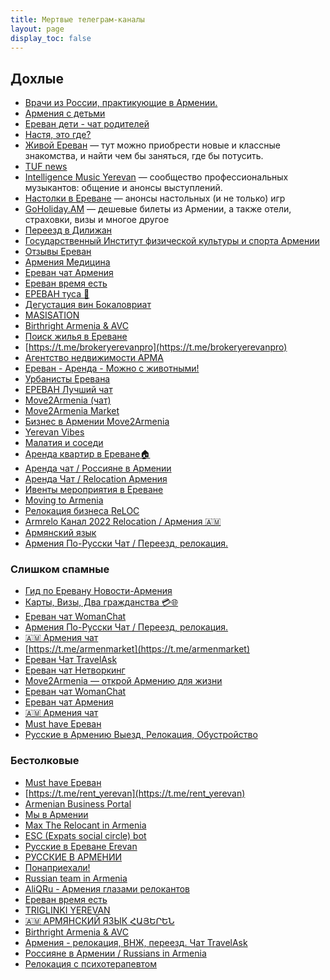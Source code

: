 ```yaml
---
title: Мертвые телеграм-каналы
layout: page
display_toc: false
---
```


## Дохлые

- <i class="fa-brands fa-telegram"></i> [Врачи из России, практикующие в Армении.](https://t.me/armrusmed)
- <i class="fa-brands fa-telegram"></i> [Армения с детьми](https://t.me/kids_am)
- <i class="fa-brands fa-telegram"></i> [Ереван дети - чат родителей](https://t.me/erevan_deti)
- <i class="fa-brands fa-telegram"></i> [Настя, это где?](https://t.me/nastyawhere)
- <i class="fa-brands fa-telegram"></i> [Живой Ереван](https://t.me/YerevanAlive) — тут можно приобрести новые и классные знакомства, и найти чем бы заняться, где бы потусить.
- <i class="fa-brands fa-telegram"></i> [TUF news](https://t.me/tuftuftuftsh)
- <i class="fa-brands fa-telegram"></i> [Intelligence Music Yerevan](https://t.me/intelligencemusicyerevan) — сообщество профессиональных музыкантов: общение и анонсы выступлений.
- <i class="fa-brands fa-telegram"></i> [Настолки в Ереване](https://t.me/boardgames_yerevan) — анонсы настольных (и не только) игр
- <i class="fa-brands fa-telegram"></i> [GoHoliday.AM](https://t.me/goholidayam) — дешевые билеты из Армении, а также отели, страховки, визы и многое другое
- <i class="fa-brands fa-telegram"></i> [Переезд в Дилижан](https://t.me/dilijanforlife)
- <i class="fa-brands fa-telegram"></i> [Государственный Институт физической культуры и спорта Армении](https://t.me/asipcs)
- [Отзывы Ереван](https://t.me/youropinionmattersyerevan)
- [Армения Медицина](https://t.me/armeniya_medicina)
- [Ереван чат Армения](https://t.me/erevan_360)
- [Ереван время есть](https://t.me/yerevan_food)
- [ЕРЕВАН туса 🐾](https://t.me/erevan_tusa)
- [Дегустация вин Бокаловриат](https://t.me/bokalo_vriat)
- [MASISATION](https://t.me/masisation)
- [Birthright Armenia & AVC](https://t.me/birthrightarm)
- [Поиск жилья в Ереване](https://t.me/royalhouseyerevan)
- [https://t.me/brokeryerevanpro](https://t.me/brokeryerevanpro)
- [Агентство недвижимости АРМА](https://t.me/armarealty)
- [Ереван - Аренда - Можно с животными!](https://t.me/yerealty_pets)
- [Урбанисты Еревана](https://t.me/UrbanYerevan)
- [ЕРЕВАН Лучший чат](https://t.me/bhi8uyh)
- [Move2Armenia (чат)](https://t.me/+j4hiDDc8cx8xN2Fi)
- [Move2Armenia Market](https://t.me/move2armenia_market)
- [Бизнес в Армении  Move2Armenia](https://t.me/m2aBusiness)
- [Yerevan Vibes](https://t.me/yerevanvibes)
- [Малатия и соседи](https://t.me/malatiaisosedi)
- [Аренда квартир в Ереване🏠](https://t.me/GreenHouseTel)
- [Аренда чат / Россияне в Армении](https://t.me/rent_armenia_chat)
- [Аренда Чат / Relocation Армения](https://t.me/armenia_relocation)
- [Ивенты мероприятия в Ереване](https://t.me/eventsofyerevan)
- [Moving to Armenia](https://t.me/relocatearmenia)
- [Релокация бизнеса ReLOC](https://t.me/relocateAR)
- [Armrelo Канал 2022 Relocation / Армения 🇦🇲](https://t.me/armrelo)
- [Армянский язык](https://t.me/hayeren)
- [Армения По-Русски Чат / Переезд, релокация.](https://t.me/RelocaterInfo_am_chat)

### Слишком спамные

- [Гид по Еревану Новости-Армения](https://t.me/guideyerevan)
- [Карты, Визы, Два гражданства 💳🌐](https://t.me/cards_residents_2citizenships)
- [Ереван чат WomanChat](https://t.me/erevan_woman)
- [Армения По-Русски Чат / Переезд, релокация.](https://t.me/RelocaterInfo_am_chat)
- [🇦🇲 Армения чат](https://t.me/forum_armenia)
- [https://t.me/armenmarket](https://t.me/armenmarket)
- [Ереван Чат TravelAsk](https://t.me/+9HMo1MGt1Jc3N2Yy)
- [Ереван чат Нетворкинг](https://t.me/yerevan_network)
- [Move2Armenia — открой Армению для жизни](https://t.me/move2armenia)
- [Ереван чат WomanChat](https://t.me/erevan_woman)
- [Ереван чат Армения](https://t.me/erevan_360)
- [🇦🇲 Армения чат](https://t.me/forum_armenia)
- [Must have Ереван](https://t.me/musthaveyerevan)
- [Русские в Армению Выезд, Релокация, Обустройство](https://t.me/vyezd_v_armenia)


### Бестолковые

- [Must have Ереван](https://t.me/musthaveyerevan)
- [https://t.me/rent_yerevan](https://t.me/rent_yerevan)
- [Armenian Business Portal](https://t.me/armbusinessportal)
- [Мы в Армении](https://t.me/me_evn_arm)
- [Max The Relocant in Armenia](https://t.me/faq_m2a)
- [ESC (Expats social circle) bot](https://t.me/escircles_bot)
- [Русские в Ереване Erevan](https://t.me/erevan_russia)
- [РУССКИЕ В АРМЕНИИ](https://t.me/RusArmenia)
- [Понаприехали!](https://t.me/offtoarmenia)
- [Russian team in Armenia](https://t.me/russianteaminarmenia)
- [AliQRu - Армения глазами релокантов](https://t.me/aliqmediaru)
- [Ереван время есть](https://t.me/yerevan_food)
- [TRIGLINKI YEREVAN](https://t.me/triglinkiyerevan)
- [🇦🇲 АРМЯНСКИЙ ЯЗЫК ՀԱՅԵՐԵՆ](https://t.me/sofiarmenia)
- [Birthright Armenia & AVC](https://t.me/birthrightarm)
- [Армения - релокация, ВНЖ, переезд. Чат TravelAsk](https://t.me/+9ZZG-ojnofE5Mjdi)
- [Россияне в Армении / Russians in Armenia](https://t.me/rossiyane_v_armenii)
- [Релокация с психотерапевтом](https://t.me/relocation_psy)
